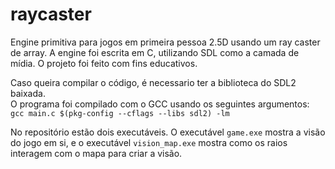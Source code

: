 # raycaster
Engine primitiva para jogos em primeira pessoa 2.5D usando um ray caster de array. A engine foi escrita em C, utilizando SDL como a camada de mídia. O projeto foi feito com fins educativos.
  
Caso queira compilar o código, é necessario ter a biblioteca do SDL2 baixada.  
O programa foi compilado com o GCC usando os seguintes argumentos:  
```gcc main.c $(pkg-config --cflags --libs sdl2) -lm ```

No repositório estão dois executáveis. O executável  ```game.exe``` mostra a visão do jogo em si, e o executável ```vision_map.exe``` mostra como os raios interagem com o mapa para criar a visão.